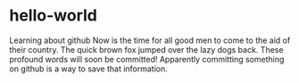 # hello-world
Learning about github
Now is the time for all good men to come to the aid of their country.  The quick brown fox jumped over the lazy dogs back.
These profound words will soon be committed!  Apparently committing something on github is a way to save that information.
